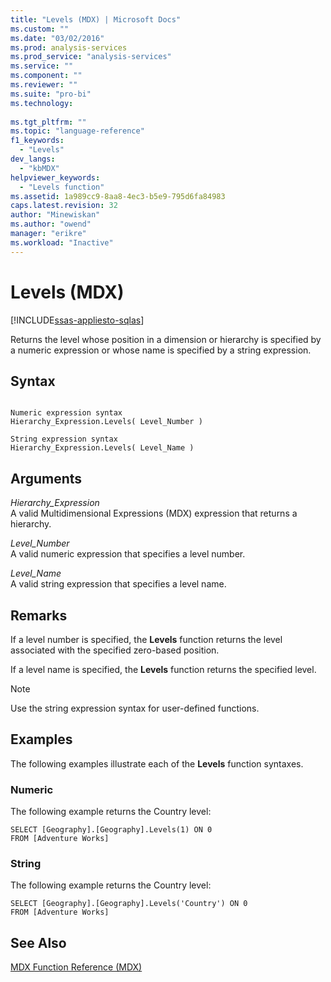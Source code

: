 ```yaml
---
title: "Levels (MDX) | Microsoft Docs"
ms.custom: ""
ms.date: "03/02/2016"
ms.prod: analysis-services
ms.prod_service: "analysis-services"
ms.service: ""
ms.component: ""
ms.reviewer: ""
ms.suite: "pro-bi"
ms.technology: 
  
ms.tgt_pltfrm: ""
ms.topic: "language-reference"
f1_keywords: 
  - "Levels"
dev_langs: 
  - "kbMDX"
helpviewer_keywords: 
  - "Levels function"
ms.assetid: 1a989cc9-8aa8-4ec3-b5e9-795d6fa84983
caps.latest.revision: 32
author: "Minewiskan"
ms.author: "owend"
manager: "erikre"
ms.workload: "Inactive"
---
```

# Levels (MDX)
[!INCLUDE[ssas-appliesto-sqlas](../includes/ssas-appliesto-sqlas.md)]

  Returns the level whose position in a dimension or hierarchy is specified by a numeric expression or whose name is specified by a string expression.  
  
## Syntax  
  
```  
  
Numeric expression syntax  
Hierarchy_Expression.Levels( Level_Number )  
  
String expression syntax  
Hierarchy_Expression.Levels( Level_Name )  
```  
  
## Arguments  
 *Hierarchy_Expression*  
 A valid Multidimensional Expressions (MDX) expression that returns a hierarchy.  
  
 *Level_Number*  
 A valid numeric expression that specifies a level number.  
  
 *Level_Name*  
 A valid string expression that specifies a level name.  
  
## Remarks  
 If a level number is specified, the **Levels** function returns the level associated with the specified zero-based position.  
  
 If a level name is specified, the **Levels** function returns the specified level.  
  
> [!NOTE]  
>  Use the string expression syntax for user-defined functions.  
  
## Examples  
 The following examples illustrate each of the **Levels** function syntaxes.  
  
### Numeric  
 The following example returns the Country level:  
  
```  
SELECT [Geography].[Geography].Levels(1) ON 0  
FROM [Adventure Works]  
```  
  
### String  
 The following example returns the Country level:  
  
```  
SELECT [Geography].[Geography].Levels('Country') ON 0  
FROM [Adventure Works]  
```  
  
## See Also  
 [MDX Function Reference &#40;MDX&#41;](../mdx/mdx-function-reference-mdx.md)  
  
  
